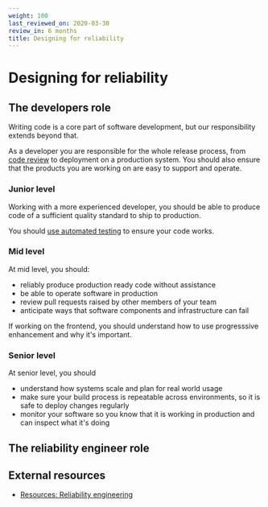 ```yaml
---
weight: 100
last_reviewed_on: 2020-03-30
review_in: 6 months
title: Designing for reliability
---
```


# Designing for reliability

## The developers role

Writing code is a core part of software development, but our responsibility extends beyond that.

As a developer you are responsible for the whole release process, from [code review](/resources/other/code-reviews.html) to
deployment on a production system. You should also ensure that the products you are
working on are easy to support and operate.

### Junior level

Working with a more experienced developer, you should be able to produce code of a sufficient quality standard to ship to production.

You should [use automated testing](/career-path/technical-skills/using-appropriate-testing-to-ensure-software-quality.html) to ensure your code works.

### Mid level

At mid level, you should:

- reliably produce production ready code without assistance
- be able to operate software in production
- review pull requests raised by other members of your team
- anticipate ways that software components and infrastructure can fail

If working on the frontend, you should understand how to use progresssive enhancement and why it's important.

### Senior level

At senior level, you should

- understand how systems scale and plan for real world usage
- make sure your build process is repeatable across environments, so it is safe to deploy changes regularly
- monitor your software so you know that it is working in production and can inspect what it's doing

## The reliability engineer role


## External resources
- [Resources: Reliability engineering](/resources/systems/reliability-engineering.html)
